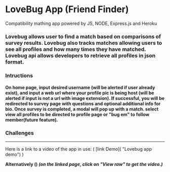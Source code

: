 # LoveBug App (Friend Finder)

Compatibility mathing app powered by JS, NODE, Express.js and Heroku

### Lovebug allows user to find a match based on comparisons of survey results. Lovebug also tracks matches allowing users to see all profiles and how many times they have matched. Lovebug api allows developers to retrieve all profiles in json format.

### Intructions

#### On home page, input desired username (will be alerted if user already exist), and input a web url where your profile pic is being host (will be alerted if input is not a url with image extension). If successful, you will be redirected to survey page with questions and optional additional info for bio. Once survey is completed, a modal will pop up with a match. select view all profiles to be directed to profile page or "bug em" to follow member(future feature).

### Challenges

---

Here is a link to a video of the app in use: ( [link Demo]( "Lovebug app demo") )

**Alternatively ()
_(on the linked page, click on "View raw" to get the video.)_**
